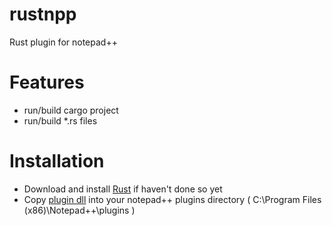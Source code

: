 # rustnpp
Rust plugin for notepad++

# Features
- run/build cargo project
- run/build *.rs files

# Installation
- Download and install [Rust](https://www.rust-lang.org/downloads.html) if haven't done so yet
- Copy [plugin dll](https://github.com/nika-begiashvili/rustnpp/releases/download/1.0.0/rustnpp.dll) into your notepad++ plugins directory ( C:\Program Files (x86)\Notepad++\plugins )
